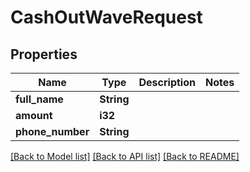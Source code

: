 # CashOutWaveRequest

## Properties

Name | Type | Description | Notes
------------ | ------------- | ------------- | -------------
**full_name** | **String** |  | 
**amount** | **i32** |  | 
**phone_number** | **String** |  | 

[[Back to Model list]](../README.md#documentation-for-models) [[Back to API list]](../README.md#documentation-for-api-endpoints) [[Back to README]](../README.md)



